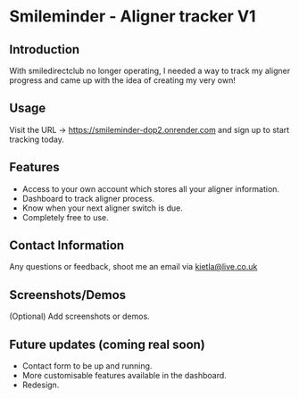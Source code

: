 # Smileminder - Aligner tracker V1

## Introduction

With smiledirectclub no longer operating, I needed a way to track my aligner progress and came up with the idea of creating my very own!

## Usage

Visit the URL -> https://smileminder-dop2.onrender.com and sign up to start tracking today.

## Features

- Access to your own account which stores all your aligner information.
- Dashboard to track aligner process.
- Know when your next aligner switch is due.
- Completely free to use.

## Contact Information

Any questions or feedback, shoot me an email via kietla@live.co.uk

## Screenshots/Demos

(Optional) Add screenshots or demos.

## Future updates (coming real soon)

- Contact form to be up and running.
- More customisable features available in the dashboard.
- Redesign.
